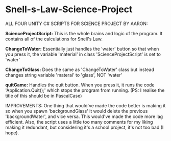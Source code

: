 # Snell-s-Law-Science-Project
ALL FOUR UNITY C# SCRIPTS FOR SCIENCE PROJECT BY AARON:

**ScienceProjectScript:** This is the whole brains and logic of the program. It contains all of the calculations for Snell's Law.

**ChangeToWater:** Essentially just handles the 'water' button so that when you press it, the variable 'material' in class 'ScienceProjectScript' is set to 'water'

**ChangeToGlass:** Does the same as 'ChangeToWater' class but instead changes string variable 'materal' to 'glass', NOT 'water'

**quitGame:** Handles the quit button. When you press it, it runs the code 'Application.Quit();' which stops the program from running. (PS: I realise the title of this should be in PascalCase)



IMPROVEMENTS: One thing that would've made the code better is making it so when you spawn 'backgroundGlass' it would delete the previous 'backgroundWater', and vice versa. This would've made the code more lag efficient. Also, the script uses a little too many comments for my liking making it redundant, but considering it's a school project, it's not too bad (I hope).

